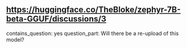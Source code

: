 ## https://huggingface.co/TheBloke/zephyr-7B-beta-GGUF/discussions/3

contains_question: yes
question_part: Will there be a re-upload of this model?